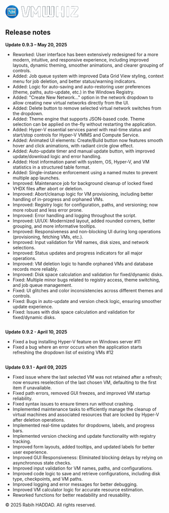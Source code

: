 <img src="Images/VMwhiz-Icon-Transparent.png" alt="VMwhiz" width="42" height="42"> <img src="Images/VMwhiz_Transparent.png" alt="VMwhiz" width="190" height="42">

##
## **Release notes**

**Update 0.9.3 – May 20, 2025**
-	Reworked: User interface has been extensively redesigned for a more modern, intuitive, and responsive experience, including improved layouts, dynamic theming, smoother animations, and clearer grouping of controls.
-	Added: Job queue system with improved Data Grid View styling, context menu for job deletion, and better status/warning indicators.
-	Added: Logic for auto-saving and auto-restoring user preferences (theme, paths, auto-update, etc.) in the Windows Registry.
-	Added: "Create New Network..." option in the network dropdown to allow creating new virtual networks directly from the UI.
-	Added: Delete button to remove selected virtual network switches from the dropdown.
-	Added: Theme engine that supports JSON-based code. Theme selection can be applied on the-fly without restarting the application.
-	Added: Hyper-V essential services panel with real-time status and start/stop controls for Hyper-V VMMS and Compute Service.
-	Added: Animated UI elements: Create/Build button now features smooth hover and click animations, with radiant circle glow effect.
-	Added: Auto-update timer and manual update button, with improved update/download logic and error handling.
-	Added: Host information panel with system, OS, Hyper-V, and VM statistics in a structured table format.
-	Added: Single-instance enforcement using a named mutex to prevent multiple app launches.
-	Improved: Maintenance job for background cleanup of locked fixed VHDX files after abort or deletion.
-	Improved: Abort/cleanup logic for VM provisioning, including better handling of in-progress and orphaned VMs.
-	Improved: Registry logic for configuration, paths, and versioning; now more robust and less error prone.
-	Improved: Error handling and logging throughout the script.
-	Improved: UI/UX: Modernized layout, added rounded corners, better grouping, and more informative tooltips.
-	Improved: Responsiveness and non-blocking UI during long operations (provisioning, fetching VMs, etc.).
-	Improved: Input validation for VM names, disk sizes, and network selections.
-	Improved: Status updates and progress indicators for all major operations.
- Improved: VM deletion logic to handle orphaned VMs and database records more reliably.
-	Improved: Disk space calculation and validation for fixed/dynamic disks.
-	Fixed: Multiple minor bugs related to registry access, theme switching, and job queue management.
-	Fixed: UI glitches and color inconsistencies across different themes and controls.
-	Fixed: Bugs in auto-update and version check logic, ensuring smoother update experience.
-	Fixed: Issues with disk space calculation and validation for fixed/dynamic disks.

##


**Update 0.9.2 - April 10, 2025**
- Fixed a bug installing Hyper-V feature on Windows server #11
- Fixed a bug where an error occurs when the application starts refreshing the dropdown list of existing VMs #12

##

  
**Update 0.9.1 - April 09, 2025**
- Fixed issue where the last selected VM was not retained after a refresh; now ensures reselection of the last chosen VM, defaulting to the first item if unavailable.
- Fixed path errors, removed GUI freezes, and improved VM startup reliability.
- Fixed syntax issues to ensure timers run without crashing.
- Implemented maintenance tasks to efficiently manage the cleanup of virtual machines and associated resources that are locked by Hyper-V after deletion operations.
- Implemented real-time updates for dropdowns, labels, and progress bars.
- Implemented version checking and update functionality with registry tracking.
- Improved form layouts, added tooltips, and updated labels for better user experience.
- Improved GUI Responsiveness: Eliminated blocking delays by relying on asynchronous state checks.
- Improved input validation for VM names, paths, and configurations.
- Improved code logic to save and retrieve configurations, including disk type, checkpoints, and VM paths.
- Improved logging and error messages for better debugging.
- Improved VM calculator logic for accurate resource estimation.
- Reworked functions for better readability and reusability.


© 2025 Rabih HADDAD. All rights reserved.

